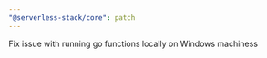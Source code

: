 ```yaml
---
"@serverless-stack/core": patch
---
```


Fix issue with running go functions locally on Windows machiness
